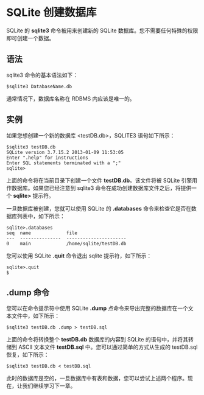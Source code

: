 
# SQLite 创建数据库

SQLite 的 **sqlite3** 命令被用来创建新的 SQLite 数据库。您不需要任何特殊的权限即可创建一个数据。

## 语法

sqlite3 命令的基本语法如下：

```
$sqlite3 DatabaseName.db

```

通常情况下，数据库名称在 RDBMS 内应该是唯一的。

## 实例

如果您想创建一个新的数据库 &lt;testDB.db&gt;，SQLITE3 语句如下所示：

```
$sqlite3 testDB.db
SQLite version 3.7.15.2 2013-01-09 11:53:05
Enter ".help" for instructions
Enter SQL statements terminated with a ";"
sqlite>

```

上面的命令将在当前目录下创建一个文件 **testDB.db**。该文件将被 SQLite 引擎用作数据库。如果您已经注意到 sqlite3 命令在成功创建数据库文件之后，将提供一个 **sqlite&gt;** 提示符。

一旦数据库被创建，您就可以使用 SQLite 的 **.databases** 命令来检查它是否在数据库列表中，如下所示：

```
sqlite>.databases
seq  name             file
---  ---------------  ----------------------
0    main             /home/sqlite/testDB.db

```

您可以使用 SQLite **.quit** 命令退出 sqlite 提示符，如下所示：

```
sqlite>.quit
$

```

## .dump 命令

您可以在命令提示符中使用 SQLite **.dump** 点命令来导出完整的数据库在一个文本文件中，如下所示：

```
$sqlite3 testDB.db .dump > testDB.sql

```

上面的命令将转换整个 **testDB.db** 数据库的内容到 SQLite 的语句中，并将其转储到 ASCII 文本文件 **testDB.sql** 中。您可以通过简单的方式从生成的 testDB.sql 恢复，如下所示：

```
$sqlite3 testDB.db < testDB.sql

```

此时的数据库是空的，一旦数据库中有表和数据，您可以尝试上述两个程序。现在，让我们继续学习下一章。

